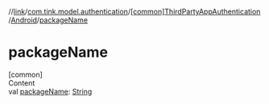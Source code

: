 //[link](../../../index.md)/[com.tink.model.authentication](../../index.md)/[[common]ThirdPartyAppAuthentication](../index.md)/[Android](index.md)/[packageName](package-name.md)



# packageName  
[common]  
Content  
val [packageName](package-name.md): [String](https://kotlinlang.org/api/latest/jvm/stdlib/kotlin/-string/index.html)  



